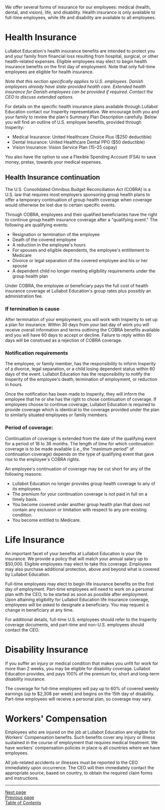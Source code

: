 We offer several forms of insurance for our employees: medical (health, dental, and vision), life, and disability. Health insurance is only available to full-time employees, while life and disability are available to all employees.

# Health Insurance
Lullabot Education's health insurance benefits are intended to protect you and your family from financial loss resulting from hospital, surgical, or other health-related expenses. Eligible employees may elect to begin health insurance benefits on the first day of employment. Note that only full-time employees are eligible for health insurance.

*Note that this section specifically applies to U.S. employees. Danish employees already have state-provided health care. Extended health insurance for Danish employees can be provided if required. Contact the CEO to discuss extended options.*

For details on the specific health insurance plans available through Lullabot Education contact our Insperity representative. We encourage both you and your family to review the plan's Summary Plan Description carefully. Below you will find an outline of U.S. employee benefits, provided through Insperity:

- Medical Insurance: United Healthcare Choice Plus ($250 deductible)
- Dental Insurance: United Healthcare Dental PPO ($50 deductible)
- Vision Insurance: Vision Service Plan ($15–$25 copay)

You also have the option to use a Flexible Spending Account (FSA) to save money, pretax, towards your medical expenses.

## Health Insurance continuation
The U.S. Consolidated Omnibus Budget Reconciliation Act (COBRA) is a U.S. law that requires most employers sponsoring group health plans to offer a temporary continuation of group health coverage when coverage would otherwise be lost due to certain specific events.

Through COBRA, employees and their qualified beneficiaries have the right to continue group health insurance coverage after a "qualifying event." The following are qualifying events:

- Resignation or termination of the employee
- Death of the covered employee
- A reduction in the employee's hours
- For spouses and eligible dependents, the employee's entitlement to Medicare
- Divorce or legal separation of the covered employee and his or her spouse
- A dependent child no longer meeting eligibility requirements under the group health plan

Under COBRA, the employee or beneficiary pays the full cost of health insurance coverage at Lullabot Education's group rates plus possibly an administration fee.

### If termination is cause
After termination of your employment, you will work with Insperity to set up a plan for insurance. Within 30 days from your last day of work you will receive overall information and terms outlining the COBRA benefits available and you will have 60 days to accept or decline. Failure to reply within 60 days will be construed as a rejection of COBRA coverage.

### Notification requirements
The employee, or family member, has the responsibility to inform Insperity of a divorce, legal separation, or a child losing dependent status within 60 days of the event. Lullabot Education has the responsibility to notify the Insperity of the employee's death, termination of employment, or reduction in hours.

Once the notification has been made to Insperity, they will inform the employee that he or she has the right to chose continuation of coverage. If employees choose to continue coverage, Lullabot Education is required to provide coverage which is identical to the coverage provided under the plan to similarly situated employees or family members.

### Period of coverage:
Continuation of coverage is extended from the date of the qualifying event for a period of 18 to 36 months. The length of time for which continuation coverage is to be made available (i.e., the "maximum period" of continuation coverage) depends on the type of qualifying event that gave rise to the employee's COBRA rights.

An employee's continuation of coverage may be cut short for any of the following reasons:

- Lullabot Education no longer provides group health coverage to any of its employees.
- The premium for your continuation coverage is not paid in full on a timely basis.
- You become covered under another group health plan that does not contain any exclusion or limitation with respect to any pre-existing condition.
- You become entitled to Medicare.
 
# Life Insurance
An important facet of your benefits at Lullabot Education is your life insurance. We provide a policy that will match your annual salary up to $50,000. Eligible employees may elect to take this coverage. Employees may also purchase additional protection, above and beyond what is covered by Lullabot Education.

Full-time employees may elect to begin life insurance benefits on the first day of employment. Part-time employees will need to work on a personal plan with the CEO, to be started as soon as possible after employment. Upon attaining eligibility for Lullabot Education life insurance coverage, employees will be asked to designate a beneficiary. You may request a change in beneficiary at any time.

For additional details, full-time U.S. employees should refer to the Insperity coverage documents, and part-time and non-U.S. employees should contact the CEO.

# Disability Insurance
If you suffer an injury or medical condition that makes you unfit for work for more than 2 weeks, you may be eligible for disability coverage. Lullabot Education provides, and pays 100% of the premium for, short and long-term disability insurance.

The coverage for full-time employees will pay up to 60% of covered weekly earnings (up to $2,308 per week) and begins on the 15th day of disability. Part-time employees will receive a personal plan, so coverage may vary.

# Workers' Compensation
Employees who are injured on the job at Lullabot Education are eligible for Workers' Compensation benefits. Such benefits cover any injury or illness sustained in the course of employment that requires medical treatment. We have workers' compensation policies in place is all countries where we have employees.

All job-related accidents or illnesses must be reported to the CEO immediately upon occurrence. The CEO will then immediately contact the appropriate source, based on country, to obtain the required claim forms and instructions.

---
[Next page](04retirement.md)  
[Previous page](02leave.md)  
[Table of Contents](../README.md#table-of-contents)
